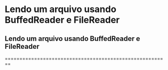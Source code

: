 # Lendo um arquivo usando BuffedReader e FileReader

## Lendo um arquivo usando BuffedReader e FileReader
========================================================
